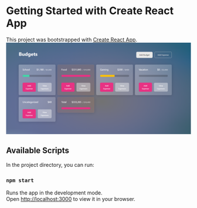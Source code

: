 # Getting Started with Create React App

This project was bootstrapped with [Create React App](https://github.com/facebook/create-react-app).
![Alt text](image.png)

## Available Scripts

In the project directory, you can run:

### `npm start`

Runs the app in the development mode.\
Open [http://localhost:3000](http://localhost:3000) to view it in your browser.


